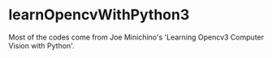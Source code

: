 # learnOpencvWithPython3
Most of the codes come from Joe Minichino's 'Learning Opencv3 Computer Vision with Python'.
